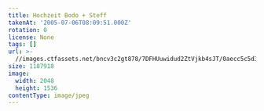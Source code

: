 ```yaml
---
title: Hochzeit Bodo + Steff
takenAt: '2005-07-06T08:09:51.000Z'
rotation: 0
license: None
tags: []
url: >-
  //images.ctfassets.net/bncv3c2gt878/7DFHUuwidud2ZtVjkb4sJT/0aecc5c5d32026ecc7012b4854209c83/hochzeit-bodo--steff_4559743975_o
size: 1187918
image:
  width: 2048
  height: 1536
contentType: image/jpeg
---
```


